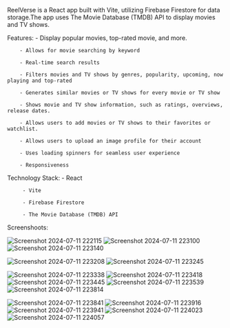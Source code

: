 
ReelVerse is a React app built with Vite, utilizing Firebase Firestore for data storage.The app uses The Movie Database (TMDB) API to display movies and TV shows.





Features: 
        - Display popular movies, top-rated movie, and more.

        - Allows for movie searching by keyword

        - Real-time search results
        
        - Filters movies and TV shows by genres, popularity, upcoming, now playing and top-rated

        - Generates similar movies or TV shows for every movie or TV show

        - Shows movie and TV show information, such as ratings, overviews, release dates.

        - Allows users to add movies or TV shows to their favorites or watchlist.

        - Allows users to upload an image profile for their account 

        - Uses loading spinners for seamless user experience

        - Responsiveness






Technology Stack:
         - React
         
         - Vite
         
         - Firebase Firestore

         - The Movie Database (TMDB) API

         

Screenshoots:

![Screenshot 2024-07-11 222115](https://github.com/user-attachments/assets/03527dde-30e1-4fcd-9778-879a12acc452) ![Screenshot 2024-07-11 223100](https://github.com/user-attachments/assets/e3b1016d-24c7-4679-9e5b-6e1b135268a9)
![Screenshot 2024-07-11 223140](https://github.com/user-attachments/assets/ccf39825-5227-4e21-88d7-156238c94b1c)

![Screenshot 2024-07-11 223208](https://github.com/user-attachments/assets/2064b8c8-f06d-4f5d-985c-86621ff0aec4)
![Screenshot 2024-07-11 223245](https://github.com/user-attachments/assets/6f5f3075-c121-4f9b-8d58-ee4b482f2673)

![Screenshot 2024-07-11 223338](https://github.com/user-attachments/assets/b4be620f-bf71-4a54-af7b-75e5372725cd)
![Screenshot 2024-07-11 223418](https://github.com/user-attachments/assets/75d27c0a-7828-45a8-8062-fad3c98d1147)
![Screenshot 2024-07-11 223445](https://github.com/user-attachments/assets/73200659-5998-4812-9b39-bf791ec8b924)
![Screenshot 2024-07-11 223539](https://github.com/user-attachments/assets/bf661e9d-0292-4e66-ad70-3a5d943f06ea)
![Screenshot 2024-07-11 223814](https://github.com/user-attachments/assets/6ea218a0-21a6-46b8-972a-70b5d77b04e5)

![Screenshot 2024-07-11 223841](https://github.com/user-attachments/assets/c9c18384-433f-439f-b388-90b861dd2122)
![Screenshot 2024-07-11 223916](https://github.com/user-attachments/assets/6af86491-d367-46bc-9e09-2a15f8952078)
![Screenshot 2024-07-11 223941](https://github.com/user-attachments/assets/73e585e0-2c06-4dc7-9674-b6e19cabc860)
![Screenshot 2024-07-11 224023](https://github.com/user-attachments/assets/22473102-9e8b-4797-a3b1-2656449d0be4)
![Screenshot 2024-07-11 224057](https://github.com/user-attachments/assets/e3c43c6b-6e14-4161-a3d2-277720c9a346)
